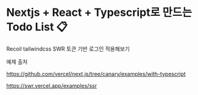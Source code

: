 # Nextjs + React + Typescript로 만드는 Todo List 📋

Recoil
tailwindcss
SWR
토큰 기반 로그인 적용해보기

예제 출처

https://github.com/vercel/next.js/tree/canary/examples/with-typescript

https://swr.vercel.app/examples/ssr

